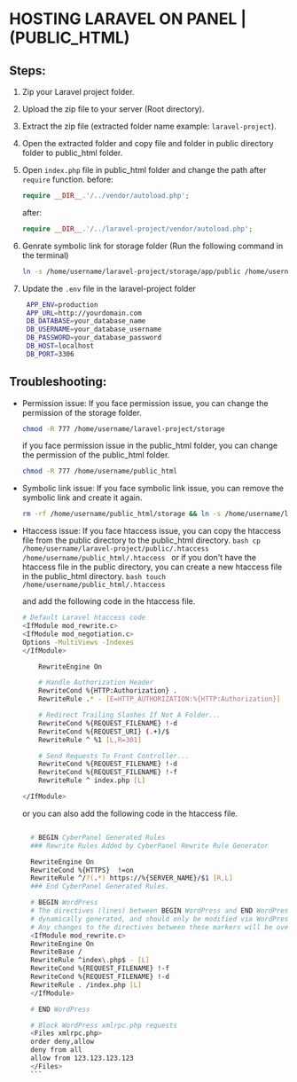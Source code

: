 # HOSTING LARAVEL ON PANEL | (PUBLIC_HTML)

## Steps:

1. Zip your Laravel project folder.
2. Upload the zip file to your server (Root directory).
3. Extract the zip file (extracted folder name example: `laravel-project`).
4. Open the extracted folder and copy file and folder in public directory folder to public_html folder.
5. Open `index.php` file in public_html folder and change the path after `require` function.
   before:
   ```php
   require __DIR__.'/../vendor/autoload.php';
   ```
   after:
   ```php
   require __DIR__.'/../laravel-project/vendor/autoload.php';
   ```
6. Genrate symbolic link for storage folder (Run the following command in the terminal)

   ```bash
   ln -s /home/username/laravel-project/storage/app/public /home/username/public_html/storage
   ```

7. Update the `.env` file in the laravel-project folder
   ```bash
    APP_ENV=production
    APP_URL=http://yourdomain.com
    DB_DATABASE=your_database_name
    DB_USERNAME=your_database_username
    DB_PASSWORD=your_database_password
    DB_HOST=localhost
    DB_PORT=3306
   ```

## Troubleshooting:

- Permission issue: If you face permission issue, you can change the permission of the storage folder.
  ```bash
  chmod -R 777 /home/username/laravel-project/storage
  ```
  if you face permission issue in the public_html folder, you can change the permission of the public_html folder.
  ```bash
  chmod -R 777 /home/username/public_html
  ```
- Symbolic link issue: If you face symbolic link issue, you can remove the symbolic link and create it again.
  ```bash
  rm -rf /home/username/public_html/storage && ln -s /home/username/laravel-project/storage/app/public /home/username/public_html/storage
  ```
- Htaccess issue: If you face htaccess issue, you can copy the htaccess file from the public directory to the public_html directory.
  `bash
cp /home/username/laravel-project/public/.htaccess /home/username/public_html/.htaccess
`
  or if you don't have the htaccess file in the public directory, you can create a new htaccess file in the public_html directory.
  `bash
    touch /home/username/public_html/.htaccess
    `

  and add the following code in the htaccess file.

  ```bash
  # Default Laravel htaccess code
  <IfModule mod_rewrite.c>
  <IfModule mod_negotiation.c>
  Options -MultiViews -Indexes
  </IfModule>

      RewriteEngine On

      # Handle Authorization Header
      RewriteCond %{HTTP:Authorization} .
      RewriteRule .* - [E=HTTP_AUTHORIZATION:%{HTTP:Authorization}]

      # Redirect Trailing Slashes If Not A Folder...
      RewriteCond %{REQUEST_FILENAME} !-d
      RewriteCond %{REQUEST_URI} (.+)/$
      RewriteRule ^ %1 [L,R=301]

      # Send Requests To Front Controller...
      RewriteCond %{REQUEST_FILENAME} !-d
      RewriteCond %{REQUEST_FILENAME} !-f
      RewriteRule ^ index.php [L]

  </IfModule>
  ```

  or you can also add the following code in the htaccess file.

  ````bash

    # BEGIN CyberPanel Generated Rules
    ### Rewrite Rules Added by CyberPanel Rewrite Rule Generator

    RewriteEngine On
    RewriteCond %{HTTPS}  !=on
    RewriteRule ^/?(.*) https://%{SERVER_NAME}/$1 [R,L]
    ### End CyberPanel Generated Rules.

    # BEGIN WordPress
    # The directives (lines) between BEGIN WordPress and END WordPress are
    # dynamically generated, and should only be modified via WordPress filters.
    # Any changes to the directives between these markers will be overwritten.
    <IfModule mod_rewrite.c>
    RewriteEngine On
    RewriteBase /
    RewriteRule ^index\.php$ - [L]
    RewriteCond %{REQUEST_FILENAME} !-f
    RewriteCond %{REQUEST_FILENAME} !-d
    RewriteRule . /index.php [L]
    </IfModule>

    # END WordPress

    # Block WordPress xmlrpc.php requests
    <Files xmlrpc.php>
    order deny,allow
    deny from all
    allow from 123.123.123.123
    </Files>
    ```
  ````
